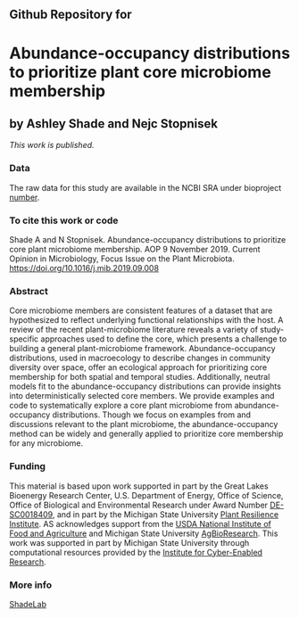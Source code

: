 ## Github Repository for
# Abundance-occupancy distributions to prioritize plant core microbiome membership
## by Ashley Shade and Nejc Stopnisek


<i>This work is published.</i>


### Data
The raw data for this study are available in the NCBI SRA under bioproject [number](https://www.ncbi.nlm.nih.gov/sra/?term=number).


### To cite this work or code
Shade A and N Stopnisek. Abundance-occupancy distributions to prioritize core plant microbiome membership. AOP 9 November 2019. Current Opinion in Microbiology, Focus Issue on the Plant Microbiota. https://doi.org/10.1016/j.mib.2019.09.008



### Abstract
Core microbiome members are consistent features of a dataset that are hypothesized to reflect underlying functional relationships with the host. A review of the recent plant-microbiome literature reveals a variety of study-specific approaches used to define the core, which presents a challenge to building a general plant-microbiome framework. Abundance-occupancy distributions, used in macroecology to describe changes in community diversity over space, offer an ecological approach for prioritizing core membership for both spatial and temporal studies. Additionally, neutral models fit to the abundance-occupancy distributions can provide insights into deterministically selected core members. We provide examples and code to systematically explore a core plant microbiome from abundance-occupancy distributions. Though we focus on examples from and discussions relevant to the plant microbiome, the abundance-occupancy method can be widely and generally applied to prioritize core membership for any microbiome.



### Funding
This material is based upon work supported in part by the Great Lakes Bioenergy Research Center, U.S. Department of Energy, Office of Science, Office of Biological and Environmental Research under Award Number [DE-SC0018409](https://pamspublic.science.energy.gov/WebPAMSExternal/Interface/Common/ViewPublicAbstract.aspx?rv=adb8e0e1-b281-416b-9ad7-18f5a6f94739&rtc=24&PRoleId=10), and in part by the Michigan State University [Plant Resilience Institute](https://plantresilience.msu.edu/). AS acknowledges support from the [USDA National Institute of Food and Agriculture](nifa.usda.gov) and Michigan State University [AgBioResearch](https://www.canr.msu.edu/research/). This work was supported in part by Michigan State University through computational resources provided by the [Institute for Cyber-Enabled Research](https://icer.msu.edu/).


### More info
[ShadeLab](http://ashley17061.wixsite.com/shadelab/home)
